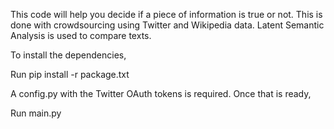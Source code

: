 This code will help you decide if a piece of information is true or not. This is done with crowdsourcing using Twitter and Wikipedia data. Latent Semantic Analysis is used to compare texts.

To install the dependencies,

  Run pip install -r package.txt

A config.py with the Twitter OAuth tokens is required. Once that is ready,

Run main.py
